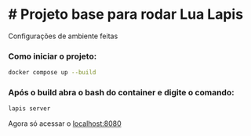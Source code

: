 <h1># Projeto base para rodar Lua Lapis</h1>

Configurações de ambiente feitas

<h3>Como iniciar o projeto:</h3>

```bash
docker compose up --build
```

<h3>Após o build abra o bash do container e digite o comando:</h3>

```bash
lapis server
```

Agora só acessar o [localhost:8080](http://localhost:8080)




